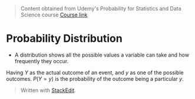 > Content obtained from Udemy's Probability for Statistics and Data Science course [Course link](https://telusinternational.udemy.com/course/probability-for-statistics-and-data-science)

# Probability Distribution

- A distribution shows all the possible values a variable can take and how frequently they occur.

Having $Y$ as the actual outcome of an event, and $y$ as one of the possible outcomes. $P(Y=y)$  is the probability of the outcome being a particular $y$.

> Written with [StackEdit](https://stackedit.io/).
<!--stackedit_data:
eyJoaXN0b3J5IjpbLTE5MzM3OTg2NDVdfQ==
-->